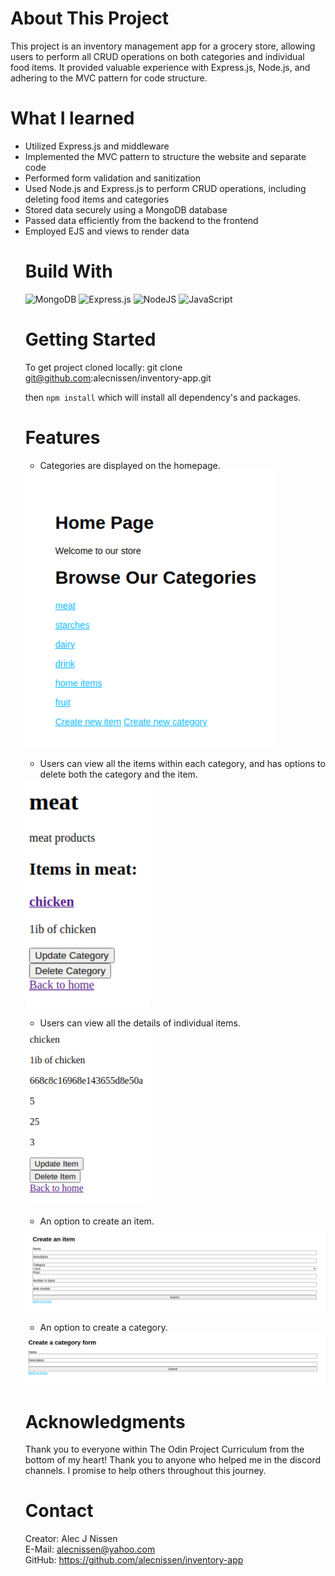<h1>About This Project</h1> 
This project is an inventory management app for a grocery store, allowing users to perform all CRUD operations on both categories and individual food items. It provided valuable experience with Express.js, Node.js, and adhering to the MVC pattern for code structure.

<br>

<h1>What I learned</h1>
<ul>

<li>Utilized Express.js and middleware</li>
<li>Implemented the MVC pattern to structure the website and separate code</li>
<li>Performed form validation and sanitization</li>
<li>Used Node.js and Express.js to perform CRUD operations, including deleting food items and categories</li>
<li>Stored data securely using a MongoDB database</li>
<li>Passed data efficiently from the backend to the frontend</li>
<li>Employed EJS and views to render data</li>



 <h1>Build With</h1>

![MongoDB](https://img.shields.io/badge/MongoDB-%234ea94b.svg?style=for-the-badge&logo=mongodb&logoColor=white)
![Express.js](https://img.shields.io/badge/express.js-%23404d59.svg?style=for-the-badge&logo=express&logoColor=%2361DAFB)
![NodeJS](https://img.shields.io/badge/node.js-6DA55F?style=for-the-badge&logo=node.js&logoColor=white)
![JavaScript](https://img.shields.io/badge/javascript-%23323330.svg?style=for-the-badge&logo=javascript&logoColor=%23F7DF1E)

<h1>Getting Started</h1>

To get project cloned locally: git clone git@github.com:alecnissen/inventory-app.git

then `npm install` which will install all dependency's and packages.

<h1>Features</h1>

- Categories are displayed on the homepage.

<img src='public/images/ia-home.png' style="width:400px">

- Users can view all the items within each category, and has options to delete both the category and the item.

<img src="public/images/ia-category.png" style="width:200px">

- Users can view all the details of individual items.

<img src="public/images/ia-item.png" style="width:200px">

- An option to create an item.

<img src="public/images/ia-create-item.png" style="width:500px">

- An option to create a category.

<img src="public/images/ia-create-cateogry.png" style="width:500px">

<h1>Acknowledgments</h1> Thank you to everyone within The Odin Project Curriculum from the bottom of my heart! Thank you to anyone who helped me in the discord channels. I promise to help others throughout this journey.

<h1>Contact</h1>

Creator: Alec J Nissen
<br>
E-Mail: alecnissen@yahoo.com
<br>
GitHub: https://github.com/alecnissen/inventory-app
